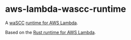 # aws-lambda-wascc-runtime

A [waSCC](https://wascc.dev/) [runtime for AWS Lambda](https://docs.aws.amazon.com/lambda/latest/dg/lambda-runtimes.html).


Based on the [Rust runtime for AWS Lambda](https://github.com/awslabs/aws-lambda-rust-runtime).
